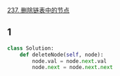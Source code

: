 [237. 删除链表中的节点](https://leetcode-cn.com/problems/delete-node-in-a-linked-list/)

## 1

```py
class Solution:
    def deleteNode(self, node):
        node.val = node.next.val
        node.next = node.next.next
```
